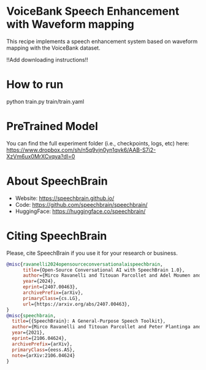 # VoiceBank Speech Enhancement with Waveform mapping
This recipe implements a speech enhancement system based on waveform mapping
with the VoiceBank dataset.

!!Add downloading instructions!!

# How to run
python train.py train/train.yaml

# PreTrained Model
You can find the full experiment folder (i.e., checkpoints, logs, etc) here:
https://www.dropbox.com/sh/n5q9vjn0yn1qvk6/AAB-S7i2-XzVm6ux0MrXCvqya?dl=0



# **About SpeechBrain**
- Website: https://speechbrain.github.io/
- Code: https://github.com/speechbrain/speechbrain/
- HuggingFace: https://huggingface.co/speechbrain/


# **Citing SpeechBrain**
Please, cite SpeechBrain if you use it for your research or business.

```bibtex
@misc{ravanelli2024opensourceconversationalaispeechbrain,
      title={Open-Source Conversational AI with SpeechBrain 1.0}, 
      author={Mirco Ravanelli and Titouan Parcollet and Adel Moumen and Sylvain de Langen and Cem Subakan and Peter Plantinga and Yingzhi Wang and Pooneh Mousavi and Luca Della Libera and Artem Ploujnikov and Francesco Paissan and Davide Borra and Salah Zaiem and Zeyu Zhao and Shucong Zhang and Georgios Karakasidis and Sung-Lin Yeh and Pierre Champion and Aku Rouhe and Rudolf Braun and Florian Mai and Juan Zuluaga-Gomez and Seyed Mahed Mousavi and Andreas Nautsch and Xuechen Liu and Sangeet Sagar and Jarod Duret and Salima Mdhaffar and Gaelle Laperriere and Mickael Rouvier and Renato De Mori and Yannick Esteve},
      year={2024},
      eprint={2407.00463},
      archivePrefix={arXiv},
      primaryClass={cs.LG},
      url={https://arxiv.org/abs/2407.00463}, 
}
@misc{speechbrain,
  title={{SpeechBrain}: A General-Purpose Speech Toolkit},
  author={Mirco Ravanelli and Titouan Parcollet and Peter Plantinga and Aku Rouhe and Samuele Cornell and Loren Lugosch and Cem Subakan and Nauman Dawalatabad and Abdelwahab Heba and Jianyuan Zhong and Ju-Chieh Chou and Sung-Lin Yeh and Szu-Wei Fu and Chien-Feng Liao and Elena Rastorgueva and François Grondin and William Aris and Hwidong Na and Yan Gao and Renato De Mori and Yoshua Bengio},
  year={2021},
  eprint={2106.04624},
  archivePrefix={arXiv},
  primaryClass={eess.AS},
  note={arXiv:2106.04624}
}
```


